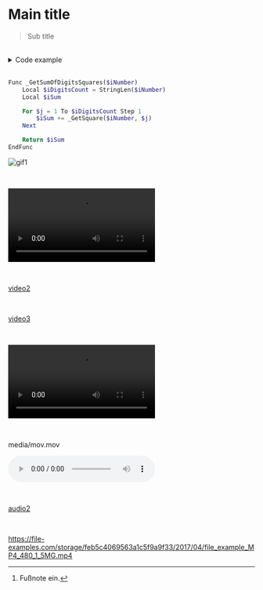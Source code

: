 # Main title

> Sub title

<br>

<details>
<summary>Code example</summary>

``` autoit
Func _GetSumOfDigitsSquares($iNumber)
    Local $iDigitsCount = StringLen($iNumber)
    Local $iSum

    For $j = 1 To $iDigitsCount Step 1
        $iSum += _GetSquare($iNumber, $j)
    Next

    Return $iSum
EndFunc
```

Test[^1]
</details>

<br>

``` php
Func _GetSumOfDigitsSquares($iNumber)
    Local $iDigitsCount = StringLen($iNumber)
    Local $iSum

    For $j = 1 To $iDigitsCount Step 1
        $iSum += _GetSquare($iNumber, $j)
    Next

    Return $iSum
EndFunc
```

![gif1](https://www.sven-seyfert.de/news/Ardbeg.gif)

<br>

![video1](https://file-examples.com/storage/feb5c4069563a1c5f9a9f33/2017/04/file_example_MP4_480_1_5MG.mp4)

<br>

[video2](https://file-examples.com/storage/feb5c4069563a1c5f9a9f33/2017/04/file_example_MP4_480_1_5MG.mp4)

<br>

[video3](media/mov.mov)

<br>

![video3](media/mov.mov)

<br>

media/mov.mov

![audio1](https://file-examples.com/storage/feb5c4069563a1c5f9a9f33/2017/11/file_example_MP3_700KB.mp3)

<br>

[audio2](https://file-examples.com/storage/feb5c4069563a1c5f9a9f33/2017/11/file_example_MP3_700KB.mp3)

<br>

https://file-examples.com/storage/feb5c4069563a1c5f9a9f33/2017/04/file_example_MP4_480_1_5MG.mp4

[^1]: Fußnote ein.
